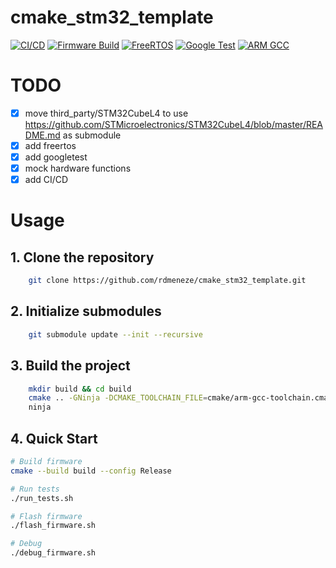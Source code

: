 # cmake_stm32_template

[![CI/CD](https://github.com/rdmeneze/cmake_stm32_template/actions/workflows/ci.yml/badge.svg)](https://github.com/rdmeneze/cmake_stm32_template/actions/workflows/ci.yml)
[![Firmware Build](https://img.shields.io/badge/firmware-STM32L432KC-blue)]()
[![FreeRTOS](https://img.shields.io/badge/FreeRTOS-v10.3.1-green)]()
[![Google Test](https://img.shields.io/badge/tests-GoogleTest-orange)]()
[![ARM GCC](https://img.shields.io/badge/toolchain-ARM%20GCC%2014.2-red)]()

# TODO

- [x] move third_party/STM32CubeL4 to use https://github.com/STMicroelectronics/STM32CubeL4/blob/master/README.md as submodule
- [x] add freertos
- [x] add googletest
- [x] mock hardware functions
- [x] add CI/CD

# Usage
## 1. Clone the repository
```bash
    git clone https://github.com/rdmeneze/cmake_stm32_template.git
```

## 2. Initialize submodules
```bash
    git submodule update --init --recursive
```

## 3. Build the project
```bash
    mkdir build && cd build
    cmake .. -GNinja -DCMAKE_TOOLCHAIN_FILE=cmake/arm-gcc-toolchain.cmake
    ninja
```

## 4. Quick Start
```bash
# Build firmware
cmake --build build --config Release

# Run tests
./run_tests.sh

# Flash firmware
./flash_firmware.sh

# Debug
./debug_firmware.sh
```
